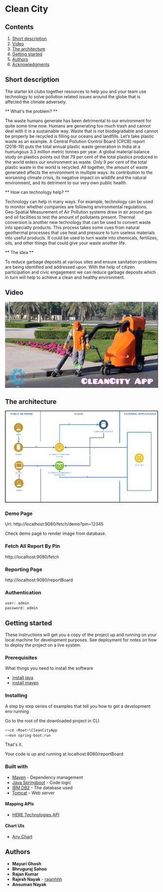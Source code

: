 # Clean City

## Contents

1. [Short description](#short-description)
1. [Video](#video)
1. [The architecture](#the-architecture)
1. [Getting started](#getting-started)
1. [Authors](#Authors)
1. [Acknowledgments](#acknowledgments)

## Short description

The starter kit clubs together resources to help you and your team use technology to solve pollution related issues around the globe that is affected the climate adversely.

** What's the problem? **

The waste humans generate has been detrimental to our environment for quite some time now. Humans are generating too much trash and cannot deal with it in a sustainable way. Waste that is not biodegradable and cannot be properly be recycled is filling our oceans and landfills. Let’s take plastic waste as an example. A Central Pollution Control Board (CPCB) report (2018-19) puts the total annual plastic waste generation in India at a humungous 3.3 million metric tonnes per year. A global material balance study on plastics points out that 79 per cent of the total plastics produced in the world enters our environment as waste. Only 9 per cent of the total plastic waste in the world is recycled. All together, the amount of waste generated affects the environment in multiple ways: its contribution to the worsening climate crisis, its negative impact on wildlife and the natural environment, and its detriment to our very own public health.

** How can technology help? **

Technology can help in many ways. For example, technology can be used to monitor whether companies are following environmental regulations. Geo-Spatial Measurement of Air Pollution systems draw in air around gas and oil facilities to test the amount of pollutants present. Thermal conversion is another new technology that can be used to convert waste into specialty products. This process takes some cues from natural geothermal processes that use heat and pressure to turn useless materials into useful products. It could be used to turn waste into chemicals, fertilizes, oils, and other things that could give your waste another life.
	
** The idea **

To reduce garbage deposits at various sites and ensure sanitation problems are being identified and addressed upon. With the help of citizen participation and civic engagement we can reduce garbage deposits which in turn will help to achieve a clean and healthy environment.
## Video

[![Watch the video](https://github.com/infyboys2020/CleanCityApp/blob/main/CleanCity_thumbnail.jpeg)](https://www.youtube.com/watch?v=tEvMhoRC7dY)

## The architecture

![Clean City architecture diagram](/arch_diagram_final.png)

### Demo Page 

Url: http://localhost:9080/fetch/demo?pin=12345

Check demo page to render image from database.


### Fetch All Report By Pin

http://localhost:9080/fetch

### Reporting Page
http://localhost:9080/reportBoard


### Authentication
```
user: admin
password: admin

```
## Getting started

These instructions will get you a copy of the project up and running on your local machine for development purposes. See deployment for notes on how to deploy the project on a live system.

### Prerequisites

What things you need to install the software

* [install java](https://www.oracle.com/in/java/technologies/javase/javase-jdk8-downloads.html)
* [install maven](https://maven.apache.org/install.html)

### Installing

A step by step series of examples that tell you how to get a development env running

Go to the root of the downloaded project in CLI

```bash
>>cd <Root>\CleanCityApp
>>mvn spring-boot:run
```

That's it.

Your code is up and running at localhost:8080/reportBoard

### Built with

* [Maven](https://maven.apache.org/) - Dependency management
* [Java Springboot](https://www.java.com/en/) - Code logic
* [IBM DB2](https://cloud.ibm.com/catalog?search=db2) - The database used
* [Tomcat](https://tomcat.apache.org/) - Web server

#### Mapping APIs

* [HERE Technologies API](https://developer.here.com)

#### Chart UIs

* [Any Chart](https://www.anychart.com/)

## Authors

* **Mayuri Ghosh**
* **Bhruguraj Sahoo**
* **Rajan Kumar**
* **Rajesh Nayak** - [rajanhhh](https://github.com/rajanhhh)
* **Ansuman Nayak**

